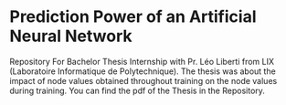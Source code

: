 # Prediction Power of an Artificial Neural Network
Repository For Bachelor Thesis Internship with Pr. Léo Liberti from LIX (Laboratoire Informatique de Polytechnique).
The thesis was about the impact of node values obtained throughout training on the node values during training.
You can find the pdf of the Thesis in the Repository.
